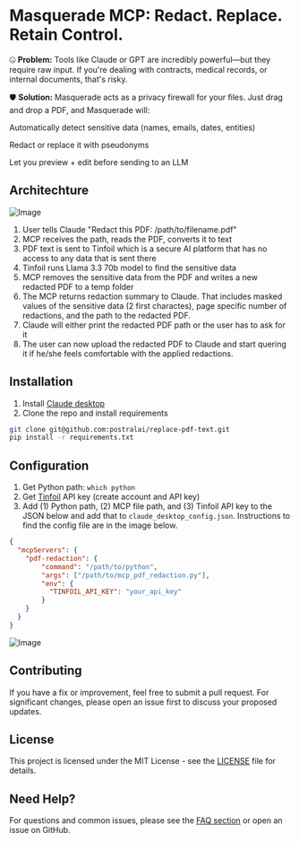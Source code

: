 # Masquerade MCP: Redact. Replace. Retain Control.

🤐 **Problem:** Tools like Claude or GPT are incredibly powerful—but they require raw input. If you're dealing with contracts, medical records, or internal documents, that's risky.

🛡️ **Solution:** Masquerade acts as a privacy firewall for your files. Just drag and drop a PDF, and Masquerade will:

Automatically detect sensitive data (names, emails, dates, entities)

Redact or replace it with pseudonyms

Let you preview + edit before sending to an LLM

## Architechture

![Image](https://github.com/user-attachments/assets/96002c8b-5839-4499-814e-e603d95e7c82)

1. User tells Claude "Redact this PDF: /path/to/filename.pdf"
1. MCP receives the path, reads the PDF, converts it to text
1. PDF text is sent to Tinfoil which is a secure AI platform that has no access to any data that is sent there
1. Tinfoil runs Llama 3.3 70b model to find the sensitive data
1. MCP removes the sensitive data from the PDF and writes a new redacted PDF to a temp folder
1. The MCP returns redaction summary to Claude. That includes masked values of the sensitive data (2 first charactes), page specific number of redactions, and the path to the redacted PDF.
1. Claude will either print the redacted PDF path or the user has to ask for it
1. The user can now upload the redacted PDF to Claude and start quering it if he/she feels comfortable with the applied redactions.

## Installation

1. Install [Claude desktop](https://claude.ai/download)
1. Clone the repo and install requirements

```bash
git clone git@github.com:postralai/replace-pdf-text.git
pip install -r requirements.txt
```

## Configuration

1. Get Python path: `which python`
1. Get [Tinfoil](https://tinfoil.sh) API key (create account and API key)
1. Add (1) Python path, (2) MCP file path, and (3) Tinfoil API key to the JSON below and add that to `claude_desktop_config.json`. Instructions to find the config file are in the image below.

```json
{
  "mcpServers": {
    "pdf-redaction": {
        "command": "/path/to/python",
        "args": ["/path/to/mcp_pdf_redaction.py"],
        "env": {
          "TINFOIL_API_KEY": "your_api_key"
        }
    }
  }
}
```

![Image](https://github.com/user-attachments/assets/cfa56a1a-bec0-40e5-95d9-f4f36c43b95a)

## Contributing

If you have a fix or improvement, feel free to submit a pull request. For significant changes, please open an issue first to discuss your proposed updates.

## License

This project is licensed under the MIT License - see the [LICENSE](LICENSE) file for details.

## Need Help?

For questions and common issues, please see the [FAQ section](faq.md) or open an issue on GitHub.
